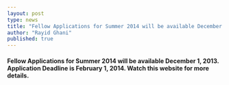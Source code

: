```yaml
---
layout: post
type: news
title: "Fellow Applications for Summer 2014 will be available December 1"
author: "Rayid Ghani"
published: true
---
```


#### Fellow Applications for Summer 2014 will be available December 1, 2013. Application Deadline is February 1, 2014. Watch this website for more details.

